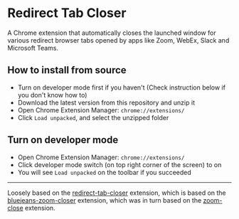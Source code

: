 # Redirect Tab Closer

A Chrome extension that automatically closes the launched window for various redirect browser tabs opened by apps like Zoom, WebEx, Slack and Microsoft Teams.

## How to install from source

* Turn on developer mode first if you haven't (Check instruction below if you don't know how to)
* Download the latest version from this repository and unzip it
* Open Chrome Extension Manager: `chrome://extensions/`
* Click `Load unpacked`, and select the unzipped folder

## Turn on developer mode

* Open Chrome Extension Manager: `chrome://extensions/`
* Click developer mode switch (on top right corner of the screen) to on
* You will see `Load unpacked` on the toolbar if you succeeded

---

Loosely based on the [redirect-tab-closer](https://github.com/github-throwaway/redirect-tab-closer) extension, which is based on the [bluejeans-zoom-closer](https://github.com/edgar/bluejeans-zoom-closer) extension, which was in turn based on the [zoom-close](https://github.com/seanstar12/zoom-close) extension.
